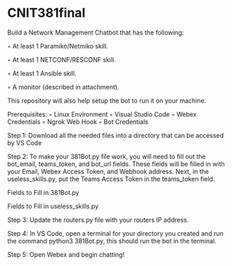 # CNIT381final
Build a Network Management Chatbot that has the following:

◦ At least 1 Paramiko/Netmiko skill.

◦ At least 1 NETCONF/RESCONF skill.

◦ At least 1 Ansible skill.

◦ A monitor (described in attachment).

This repository will also help setup the bot to run it on your machine. 

Prerequisites: 
◦ Linux Environment
◦ Visual Studio Code
◦ Webex Credentials
◦ Ngrok Web Hook
◦ Bot Credentials

Step 1: Download all the needed files into a directory that can be accessed by VS Code

Step 2: To make your 381Bot.py file work, you will need to fill out the bot_email, teams_token, and bot_url fields. These fields will be filled in with your Email, Webex Access Token, and Webhook address. Next, in the useless_skills.py, put the Teams Access Token in the teams_token field. 

Fields to Fill in 381Bot.py


Fields to Fill in useless_skills.py


Step 3: Update the routers.py file with your routers IP address.

Step 4: In VS Code, open a terminal for your directory you created and run the command python3 381Bot.py, this should run the bot in the terminal. 

Step 5: Open Webex and begin chatting!
